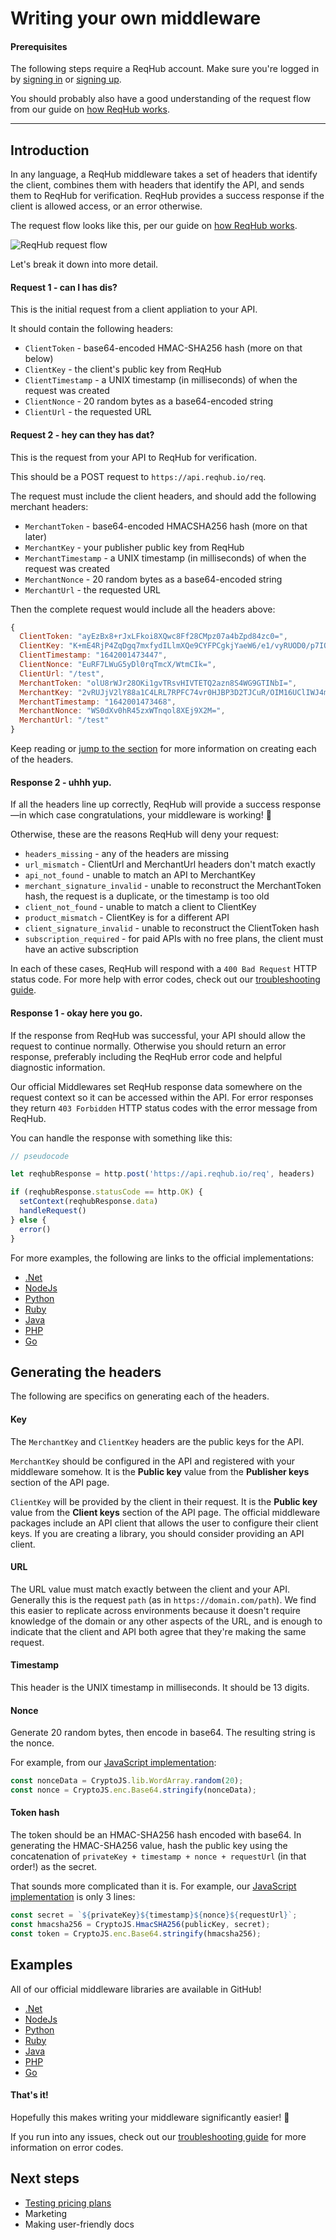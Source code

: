 
# Writing your own middleware

#### Prerequisites

The following steps require a ReqHub account. Make sure you're logged in by [signing in](https://reqhub.io/login) or [signing up](https://reqhub.io/create-account).

You should probably also have a good understanding of the request flow from our guide on [how ReqHub works](/getting-started/how-it-works?id=request-flow).

----

## Introduction

In any language, a ReqHub middleware takes a set of headers that identify the client, combines them with headers that identify the API, and sends them to ReqHub for verification.
ReqHub provides a success response if the client is allowed access, or an error otherwise.

The request flow looks like this, per our guide on [how ReqHub works](/getting-started/how-it-works?id=request-flow).

![ReqHub request flow](https://reqhubprod.blob.core.windows.net/public/docs/flow-diagram-raw.png)

Let's break it down into more detail.

#### Request 1 - can I has dis?

This is the initial request from a client appliation to your API.

It should contain the following headers:

* `ClientToken` - base64-encoded HMAC-SHA256 hash (more on that below)
* `ClientKey` - the client's public key from ReqHub
* `ClientTimestamp` - a UNIX timestamp (in milliseconds) of when the request was created
* `ClientNonce` - 20 random bytes as a base64-encoded string
* `ClientUrl` - the requested URL

#### Request 2 - hey can they has dat?

This is the request from your API to ReqHub for verification.

This should be a POST request to `https://api.reqhub.io/req`.

The request must include the client headers, and should add the following merchant headers:

* `MerchantToken` - base64-encoded HMACSHA256 hash (more on that later)
* `MerchantKey` - your publisher public key from ReqHub
* `MerchantTimestamp` - a UNIX timestamp (in milliseconds) of when the request was created
* `MerchantNonce` - 20 random bytes as a base64-encoded string
* `MerchantUrl` - the requested URL

Then the complete request would include all the headers above:
```js
{
  ClientToken: "ayEzBx8+rJxLFkoi8XQwc8Ff28CMpz07a4bZpd84zc0=",
  ClientKey: "K+mE4RjP4ZqDgq7mxfydILlmXQe9CYFPCgkjYaeW6/e1/vyRUOD0/p7IQY1jNq3boD7HJlABUUdtOzydsCCrgw==",
  ClientTimestamp: "1642001473447",
  ClientNonce: "EuRF7LWuG5yDl0rqTmcX/WtmCIk=",
  ClientUrl: "/test",
  MerchantToken: "olU8rWJr28OKi1gvTRsvHIVTETQ2azn8S4WG9GTINbI=",
  MerchantKey: "2vRUJjV2lY88a1C4LRL7RPFC74vr0HJBP3D2TJCuR/OIM16UClIWJ4mw9pU4ftUFMG6LFAKEEDUk1bC/dJxCZg==",
  MerchantTimestamp: "1642001473468",
  MerchantNonce: "WS0dXv0hR45zxWTnqol8XEj9X2M=",
  MerchantUrl: "/test"
}
```

Keep reading or [jump to the section](/guides/writing-your-own-middleware?id=generating-the-headers) for more information on creating each of the headers.

#### Response 2 - uhhh yup.

If all the headers line up correctly, ReqHub will provide a success response&mdash;in which case congratulations, your middleware is working! &#x1f389;

Otherwise, these are the reasons ReqHub will deny your request:

* `headers_missing` - any of the headers are missing
* `url_mismatch` - ClientUrl and MerchantUrl headers don't match exactly
* `api_not_found` - unable to match an API to MerchantKey
* `merchant_signature_invalid` - unable to reconstruct the MerchantToken hash, the request is a duplicate, or the timestamp is too old
* `client_not_found` - unable to match a client to ClientKey
* `product_mismatch` - ClientKey is for a different API
* `client_signature_invalid` - unable to reconstruct the ClientToken hash
* `subscription_required` - for paid APIs with no free plans, the client must have an active subscription

In each of these cases, ReqHub will respond with a `400 Bad Request` HTTP status code. For more help with error codes, check out our [troubleshooting guide](/guides/troubleshooting.md).

#### Response 1 - okay here you go.

If the response from ReqHub was successful, your API should allow the request to continue normally.
Otherwise you should return an error response, preferably including the ReqHub error code and helpful diagnostic information.

Our official Middlewares set ReqHub response data somewhere on the request context so it can be accessed within the API.
For error responses they return `403 Forbidden` HTTP status codes with the error message from ReqHub.

You can handle the response with something like this:

```js
// pseudocode

let reqhubResponse = http.post('https://api.reqhub.io/req', headers)

if (reqhubResponse.statusCode == http.OK) {
  setContext(reqhubResponse.data)
  handleRequest()
} else {
  error()
}
```

For more examples, the following are links to the official implementations:

* [.Net](https://github.com/SpaceGiraffe-io/ReqHubDotNet/blob/master/ReqHubDotNet/Middleware/ReqHubMerchantMiddleware.cs)
* [NodeJs](https://github.com/SpaceGiraffe-io/ReqHubNode/blob/master/src/middleware/merchant-middleware.js)
* [Python](https://github.com/SpaceGiraffe-io/ReqHubPython)
* [Ruby](https://github.com/SpaceGiraffe-io/ReqHubRuby)
* [Java](https://github.com/SpaceGiraffe-io/ReqHubJava)
* [PHP](https://github.com/SpaceGiraffe-io/ReqHubPHP)
* [Go](https://github.com/SpaceGiraffe-io/ReqHubGo)

## Generating the headers

The following are specifics on generating each of the headers.

#### Key

The `MerchantKey` and `ClientKey` headers are the public keys for the API.

`MerchantKey` should be configured in the API and registered with your middleware somehow.
It is the **Public key** value from the **Publisher keys** section of the API page.

`ClientKey` will be provided by the client in their request.
It is the **Public key** value from the **Client keys** section of the API page.
The official middleware packages include an API client that allows the user to configure their client keys.
If you are creating a library, you should consider providing an API client.

#### URL

The URL value must match exactly between the client and your API.
Generally this is the request `path` (as in `https://domain.com/path`).
We find this easier to replicate across environments because it doesn't require knowledge of the domain or any other aspects of the URL,
and is enough to indicate that the client and API both agree that they're making the same request.

#### Timestamp

This header is the UNIX timestamp in milliseconds. It should be 13 digits.

#### Nonce

Generate 20 random bytes, then encode in base64. The resulting string is the nonce.

For example, from our [JavaScript implementation](https://github.com/SpaceGiraffe-io/ReqHubNode/blob/master/src/utility/hashing-utility.js#L8-L9):

```js
const nonceData = CryptoJS.lib.WordArray.random(20);
const nonce = CryptoJS.enc.Base64.stringify(nonceData);
```

#### Token hash

The token should be an HMAC-SHA256 hash encoded with base64.
In generating the HMAC-SHA256 value, hash the public key using the concatenation of `privateKey + timestamp + nonce + requestUrl` (in that order!) as the secret.

That sounds more complicated than it is. For example, our [JavaScript implementation](https://github.com/SpaceGiraffe-io/ReqHubNode/blob/master/src/utility/hashing-utility.js#L13-L16) is only 3 lines:
```js
const secret = `${privateKey}${timestamp}${nonce}${requestUrl}`;
const hmacsha256 = CryptoJS.HmacSHA256(publicKey, secret);
const token = CryptoJS.enc.Base64.stringify(hmacsha256);
```

## Examples

All of our official middleware libraries are available in GitHub!

* [.Net](https://github.com/SpaceGiraffe-io/ReqHubDotNet)
* [NodeJs](https://github.com/SpaceGiraffe-io/ReqHubNode)
* [Python](https://github.com/SpaceGiraffe-io/ReqHubPython)
* [Ruby](https://github.com/SpaceGiraffe-io/ReqHubRuby)
* [Java](https://github.com/SpaceGiraffe-io/ReqHubJava)
* [PHP](https://github.com/SpaceGiraffe-io/ReqHubPHP)
* [Go](https://github.com/SpaceGiraffe-io/ReqHubGo)

#### That's it!

Hopefully this makes writing your middleware significantly easier! &#x1f91e;

If you run into any issues, check out our [troubleshooting guide](/guides/troubleshooting.md) for more information on error codes.

## Next steps

* [Testing pricing plans](/recipes/simulating-pricing-plans)
* Marketing
* Making user-friendly docs

